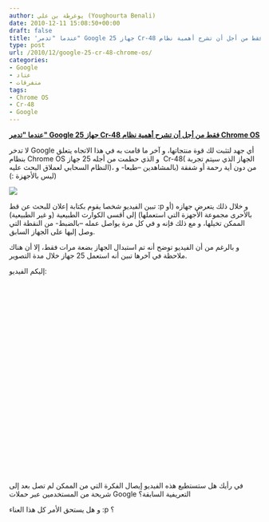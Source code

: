 ```yaml
---
author: يوغرطة بن علي (Youghourta Benali)
date: 2010-12-11 15:08:50+00:00
draft: false
title: 'عندما "تدمر" Google 25 جهاز Cr-48 فقط من أجل أن تشرح أهمية نظام Chrome OS '
type: post
url: /2010/12/google-25-cr-48-chrome-os/
categories:
- Google
- عتاد
- متفرقات
tags:
- Chrome OS
- Cr-48
- Google
---
```


**[عندما "تدمر" Google 25 جهاز Cr-48 فقط من أجل أن تشرح أهمية نظام Chrome OS](https://www.it-scoop.com/2010/12/google-25-cr-48-chrome-os/)**


لا تدخر Google أي جهد لتثبت لك قوة منتجاتها، و آخر ما قامت به في هذا الاتجاه يتعلق بنظام Chrome OS و الذي حطمت من أجله 25 جهاز  Cr-48( الجهاز الذي سيتم تجربة النظام السحابي لعملاق البحث عليه)، من دون أية رحمة أو شفقة (بالمشاهدين –طبعا- و ليس بالأجهزة :))


[![](https://www.it-scoop.com/wp-content/uploads/2010/11/google-chrome-os.jpg)
](https://www.it-scoop.com/2010/12/google-25-cr-48-chrome-os/)


تبين الفيديو شخصا يقوم بكتابة إعلان للبحث عن قط :p و خلال ذلك يتعرض جهازه (أو بالأحرى مجموعة الأجهزة التي استعملها) إلى أقسى الكوارث الطبيعية (و غير الطبيعية) الممكن تخيلها، و مع ذلك فإنه و في كل مرة يواصل عمله –بالضبط- من النقطة التي وصل إليها على الجهاز السابق.

و بالرغم من أن الفيديو توضح أنه تم استبدال الجهاز بضعة مرات فقط، إلا أن هناك ملاحظة في آخرها تبين أنه استعمل 25 جهاز خلال مدة التصوير.

إليكم الفيديو:

<!-- more -->



<object classid="clsid:d27cdb6e-ae6d-11cf-96b8-444553540000" width="640" codebase="http://download.macromedia.com/pub/shockwave/cabs/flash/swflash.cab#version=6,0,40,0" height="385"><embed src="http://www.youtube.com/v/lm-Vnx58UYo?fs=1&hl=fr_FR&color1=0x5d1719&color2=0xcd311b" allowscriptaccess="always" height="385" width="640" allowfullscreen="true" type="application/x-shockwave-flash"></embed></object>

في رأيك هل ستستطيع هذه الفيديو إيصال الفكرة التي من الممكن لم تصل بعد إلى شريحة من المستخدمين عبر حملات Google التعريفية السابقة؟

و هل يستحق الأمر كل هذا العناء :p ؟

